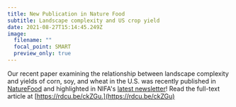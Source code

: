 ```yaml
---
title: New Publication in Nature Food
subtitle: Landscape complexity and US crop yield
date: 2021-08-27T15:14:45.249Z
image:
  filename: ""
  focal_point: SMART
  preview_only: true
---
```

Our recent paper examining the relationship between landscape complexity and yields of corn, soy, and wheat in the U.S. was recently published in [NatureFood](https://www.nature.com/articles/s43016-021-00281-1) and highlighted in NIFA's [latest newsletter](https://content.govdelivery.com/accounts/USDANIFA/bulletins/2eca194)! Read the full-text article at [https://rdcu.be/ckZGu.](https://rdcu.be/ckZGu)